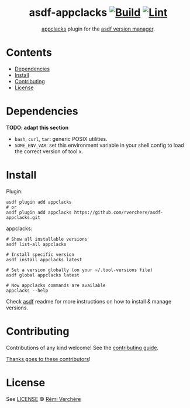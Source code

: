 <div align="center">

# asdf-appclacks [![Build](https://github.com/rverchere/asdf-appclacks/actions/workflows/build.yml/badge.svg)](https://github.com/rverchere/asdf-appclacks/actions/workflows/build.yml) [![Lint](https://github.com/rverchere/asdf-appclacks/actions/workflows/lint.yml/badge.svg)](https://github.com/rverchere/asdf-appclacks/actions/workflows/lint.yml)


[appclacks](https://www.doc.appclacks.com/index.html) plugin for the [asdf version manager](https://asdf-vm.com).

</div>

# Contents

- [Dependencies](#dependencies)
- [Install](#install)
- [Contributing](#contributing)
- [License](#license)

# Dependencies

**TODO: adapt this section**

- `bash`, `curl`, `tar`: generic POSIX utilities.
- `SOME_ENV_VAR`: set this environment variable in your shell config to load the correct version of tool x.

# Install

Plugin:

```shell
asdf plugin add appclacks
# or
asdf plugin add appclacks https://github.com/rverchere/asdf-appclacks.git
```

appclacks:

```shell
# Show all installable versions
asdf list-all appclacks

# Install specific version
asdf install appclacks latest

# Set a version globally (on your ~/.tool-versions file)
asdf global appclacks latest

# Now appclacks commands are available
appclacks --help
```

Check [asdf](https://github.com/asdf-vm/asdf) readme for more instructions on how to
install & manage versions.

# Contributing

Contributions of any kind welcome! See the [contributing guide](contributing.md).

[Thanks goes to these contributors](https://github.com/rverchere/asdf-appclacks/graphs/contributors)!

# License

See [LICENSE](LICENSE) © [Rémi Verchère](https://github.com/rverchere/)
